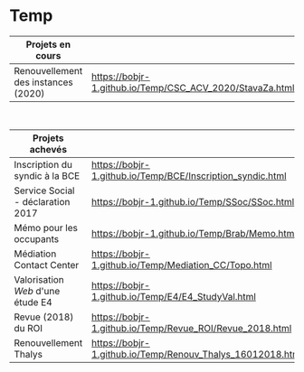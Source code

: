 # Temp

| Projets en cours | &nbsp; |
| --- | --- |
| Renouvellement des instances (2020) | https://bobjr-1.github.io/Temp/CSC_ACV_2020/StavaZa.html |

&nbsp;

| Projets achevés | &nbsp; |
| --- | --- |
| Inscription du syndic à la BCE | https://bobjr-1.github.io/Temp/BCE/Inscription_syndic.html |
| Service Social - déclaration 2017 | https://bobjr-1.github.io/Temp/SSoc/SSoc.html |
| Mémo pour les occupants | https://bobjr-1.github.io/Temp/Brab/Memo.html |
| Médiation Contact Center | https://bobjr-1.github.io/Temp/Mediation_CC/Topo.html |
| Valorisation *Web* d'une étude E4 | https://bobjr-1.github.io/Temp/E4/E4_StudyVal.html |
| Revue (2018) du ROI | https://bobjr-1.github.io/Temp/Revue_ROI/Revue_2018.html |
| Renouvellement Thalys | https://bobjr-1.github.io/Temp/Renouv_Thalys_16012018.html |




